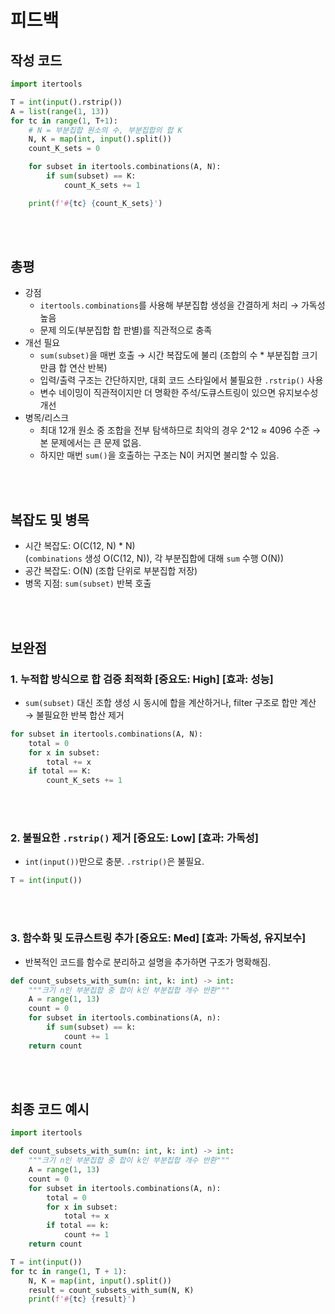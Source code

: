 # 피드백
## 작성 코드
~~~python
import itertools

T = int(input().rstrip())
A = list(range(1, 13))
for tc in range(1, T+1):
    # N = 부분집합 원소의 수, 부분집합의 합 K
    N, K = map(int, input().split())
    count_K_sets = 0

    for subset in itertools.combinations(A, N):
        if sum(subset) == K:
            count_K_sets += 1

    print(f'#{tc} {count_K_sets}')
~~~
<br><br>

## 총평
- 강점
  - `itertools.combinations`를 사용해 부분집합 생성을 간결하게 처리 → 가독성 높음
  - 문제 의도(부분집합 합 판별)를 직관적으로 충족
- 개선 필요
  - `sum(subset)`을 매번 호출 → 시간 복잡도에 불리 (조합의 수 * 부분집합 크기만큼 합 연산 반복)
  - 입력/출력 구조는 간단하지만, 대회 코드 스타일에서 불필요한 `.rstrip()` 사용
  - 변수 네이밍이 직관적이지만 더 명확한 주석/도큐스트링이 있으면 유지보수성 개선
- 병목/리스크
  - 최대 12개 원소 중 조합을 전부 탐색하므로 최악의 경우 2^12 ≈ 4096 수준 → 본 문제에서는 큰 문제 없음.
  - 하지만 매번 `sum()`을 호출하는 구조는 N이 커지면 불리할 수 있음.

<br><br>

## 복잡도 및 병목
- 시간 복잡도: O(C(12, N) * N)  
  (`combinations` 생성 O(C(12, N)), 각 부분집합에 대해 `sum` 수행 O(N))
- 공간 복잡도: O(N) (조합 단위로 부분집합 저장)
- 병목 지점: `sum(subset)` 반복 호출

<br><br>

## 보완점
### 1. 누적합 방식으로 합 검증 최적화   [중요도: High] [효과: 성능]
- `sum(subset)` 대신 조합 생성 시 동시에 합을 계산하거나, filter 구조로 합만 계산 → 불필요한 반복 합산 제거
~~~python
for subset in itertools.combinations(A, N):
    total = 0
    for x in subset:
        total += x
    if total == K:
        count_K_sets += 1
~~~

<br><br>

### 2. 불필요한 `.rstrip()` 제거   [중요도: Low] [효과: 가독성]
- `int(input())`만으로 충분. `.rstrip()`은 불필요.

~~~python
T = int(input())
~~~

<br><br>

### 3. 함수화 및 도큐스트링 추가   [중요도: Med] [효과: 가독성, 유지보수]
- 반복적인 코드를 함수로 분리하고 설명을 추가하면 구조가 명확해짐.

~~~python
def count_subsets_with_sum(n: int, k: int) -> int:
    """크기 n인 부분집합 중 합이 k인 부분집합 개수 반환"""
    A = range(1, 13)
    count = 0
    for subset in itertools.combinations(A, n):
        if sum(subset) == k:
            count += 1
    return count
~~~

<br><br>

## 최종 코드 예시
~~~python
import itertools

def count_subsets_with_sum(n: int, k: int) -> int:
    """크기 n인 부분집합 중 합이 k인 부분집합 개수 반환"""
    A = range(1, 13)
    count = 0
    for subset in itertools.combinations(A, n):
        total = 0
        for x in subset:
            total += x
        if total == k:
            count += 1
    return count

T = int(input())
for tc in range(1, T + 1):
    N, K = map(int, input().split())
    result = count_subsets_with_sum(N, K)
    print(f'#{tc} {result}')
~~~
